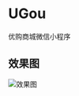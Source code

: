 # UGou
优购商城微信小程序

## 效果图

![效果图](https://camo.githubusercontent.com/d3b5b4826caaae605167c38bb5a9667aab109249/68747470733a2f2f696d672d626c6f672e6373646e696d672e636e2f32303139313032383136313134333336382e706e67)
